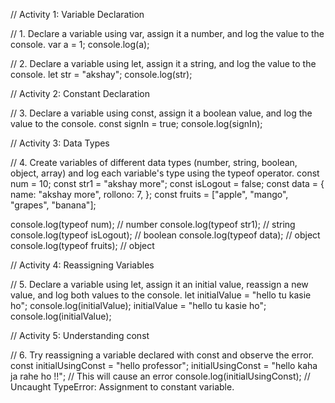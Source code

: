 // Activity 1: Variable Declaration

// 1. Declare a variable using var, assign it a number, and log the value to the console.
var a = 1;
console.log(a);

// 2. Declare a variable using let, assign it a string, and log the value to the console.
let str = "akshay";
console.log(str);

// Activity 2: Constant Declaration

// 3. Declare a variable using const, assign it a boolean value, and log the value to the console.
const signIn = true;
console.log(signIn);

// Activity 3: Data Types

// 4. Create variables of different data types (number, string, boolean, object, array) and log each variable's type using the typeof operator.
const num = 10;
const str1 = "akshay more";
const isLogout = false;
const data = {
    name: "akshay more",
    rollono: 7,
};
const fruits = ["apple", "mango", "grapes", "banana"];

console.log(typeof num);      // number
console.log(typeof str1);     // string
console.log(typeof isLogout); // boolean
console.log(typeof data);     // object
console.log(typeof fruits);   // object

// Activity 4: Reassigning Variables

// 5. Declare a variable using let, assign it an initial value, reassign a new value, and log both values to the console.
let initialValue = "hello tu kasie ho";
console.log(initialValue);
initialValue = "hello tu kasie ho";
console.log(initialValue);

// Activity 5: Understanding const

// 6. Try reassigning a variable declared with const and observe the error.
const initialUsingConst = "hello professor";
initialUsingConst = "hello kaha ja rahe ho !!"; // This will cause an error
console.log(initialUsingConst);  // Uncaught TypeError: Assignment to constant variable.
